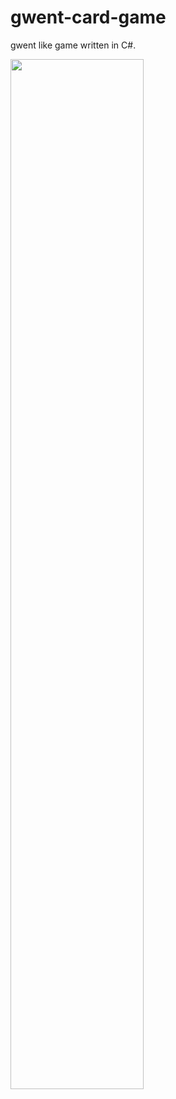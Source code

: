# gwent-card-game
gwent like game written in C#.

<img src="../master/Assets/Images/screen.PNG" width="65%" height="65%">